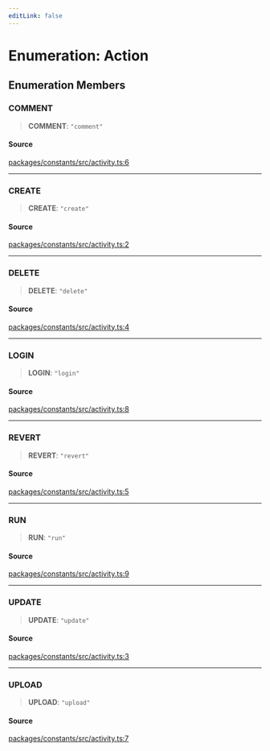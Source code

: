 ```yaml
---
editLink: false
---
```


# Enumeration: Action

## Enumeration Members

### COMMENT

> **COMMENT**: `"comment"`

#### Source

[packages/constants/src/activity.ts:6](https://github.com/directus/directus/blob/7789a6c53/packages/constants/src/activity.ts#L6)

---

### CREATE

> **CREATE**: `"create"`

#### Source

[packages/constants/src/activity.ts:2](https://github.com/directus/directus/blob/7789a6c53/packages/constants/src/activity.ts#L2)

---

### DELETE

> **DELETE**: `"delete"`

#### Source

[packages/constants/src/activity.ts:4](https://github.com/directus/directus/blob/7789a6c53/packages/constants/src/activity.ts#L4)

---

### LOGIN

> **LOGIN**: `"login"`

#### Source

[packages/constants/src/activity.ts:8](https://github.com/directus/directus/blob/7789a6c53/packages/constants/src/activity.ts#L8)

---

### REVERT

> **REVERT**: `"revert"`

#### Source

[packages/constants/src/activity.ts:5](https://github.com/directus/directus/blob/7789a6c53/packages/constants/src/activity.ts#L5)

---

### RUN

> **RUN**: `"run"`

#### Source

[packages/constants/src/activity.ts:9](https://github.com/directus/directus/blob/7789a6c53/packages/constants/src/activity.ts#L9)

---

### UPDATE

> **UPDATE**: `"update"`

#### Source

[packages/constants/src/activity.ts:3](https://github.com/directus/directus/blob/7789a6c53/packages/constants/src/activity.ts#L3)

---

### UPLOAD

> **UPLOAD**: `"upload"`

#### Source

[packages/constants/src/activity.ts:7](https://github.com/directus/directus/blob/7789a6c53/packages/constants/src/activity.ts#L7)
